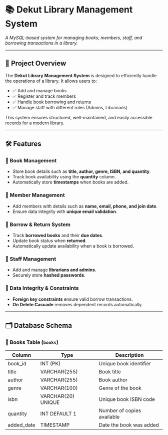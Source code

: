 # 📚 Dekut Library Management System

*A MySQL-based system for managing books, members, staff, and borrowing transactions in a library.*

--- 

## 📖 Project Overview

The **Dekut Library Management System** is designed to efficiently handle the operations of a library. It allows users to:

- ✅ Add and manage books
- ✅ Register and track members
- ✅ Handle book borrowing and returns
- ✅ Manage staff with different roles (Admins, Librarians)

This system ensures structured, well-maintained, and easily accessible records for a modern library.

---

## 🛠️ Features

### 📌 Book Management
- Store book details such as **title, author, genre, ISBN, and quantity**.
- Track book availability using the **quantity** column.
- Automatically store **timestamps** when books are added.

### 📌 Member Management
- Add members with details such as **name, email, phone, and join date**.
- Ensure data integrity with **unique email validation**.

### 📌 Borrow & Return System
- Track **borrowed books** and their **due dates**.
- Update book status when **returned**.
- Automatically update availability when a book is borrowed.

### 📌 Staff Management
- Add and manage **librarians and admins**.
- Securely store **hashed passwords**.

### 📌 Data Integrity & Constraints
- **Foreign key constraints** ensure valid borrow transactions.
- **On Delete Cascade** removes dependent records automatically.

---
## 🗂️ Database Schema

### 📘 Books Table (`books`)

| Column      | Type           | Description                    |
|------------|--------------|--------------------------------|
| book_id    | INT (PK)      | Unique book identifier        |
| title      | VARCHAR(255)  | Book title                    |
| author     | VARCHAR(255)  | Book author                   |
| genre      | VARCHAR(100)  | Genre of the book             |
| isbn       | VARCHAR(20) UNIQUE | Unique book ISBN code |
| quantity   | INT DEFAULT 1 | Number of copies available    |
| added_date | TIMESTAMP     | Date the book was added       |

